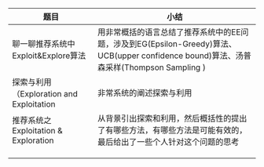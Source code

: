 | 题目                                     | 小结                                                         |
| ---------------------------------------- | ------------------------------------------------------------ |
| 聊一聊推荐系统中Exploit&Explore算法      | 用非常概括的语言总结了推荐系统中的EE问题，涉及到EG(Epsilon-Greedy)算法、UCB(upper confidence bound)算法、汤普森采样(Thompson Sampling ) |
| 探索与利用（Exploration and Exploitation | 非常系统的阐述探索与利用                                     |
| 推荐系统之Exploitation & Exploration     | 从背景引出探索和利用，然后概括性的提出了有哪些方法，有哪些方法是可能有效的，最后给出了一些个人针对这个问题的思考 |
|                                          |                                                              |
|                                          |                                                              |
|                                          |                                                              |

